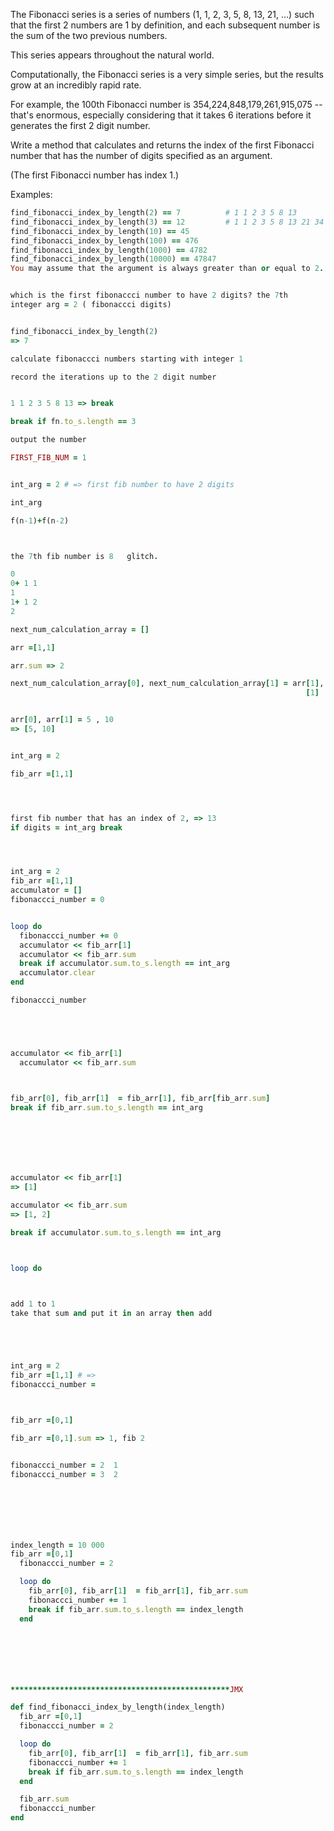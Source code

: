 The Fibonacci series is a series of numbers (1, 1, 2, 3, 5, 8, 13, 21, ...)
such that the first 2 numbers are 1 by definition, and each subsequent number is the sum of the two previous numbers. 

This series appears throughout the natural world.

Computationally, the Fibonacci series is a very simple series, but the results grow at an incredibly rapid rate.

For example, the 100th Fibonacci number is 354,224,848,179,261,915,075 -- that's enormous, especially considering that it takes 6 iterations before it generates the first 2 digit number.

Write a method that calculates and returns the index of the first Fibonacci number that has the number of digits specified as an argument. 

(The first Fibonacci number has index 1.)

Examples:
```ruby
find_fibonacci_index_by_length(2) == 7          # 1 1 2 3 5 8 13
find_fibonacci_index_by_length(3) == 12         # 1 1 2 3 5 8 13 21 34 55 89 144
find_fibonacci_index_by_length(10) == 45
find_fibonacci_index_by_length(100) == 476
find_fibonacci_index_by_length(1000) == 4782
find_fibonacci_index_by_length(10000) == 47847
You may assume that the argument is always greater than or equal to 2.


which is the first fibonaccci number to have 2 digits? the 7th
integer arg = 2 ( fibonaccci digits)


find_fibonacci_index_by_length(2)
=> 7

calculate fibonaccci numbers starting with integer 1

record the iterations up to the 2 digit number


1 1 2 3 5 8 13 => break

break if fn.to_s.length == 3

output the number

FIRST_FIB_NUM = 1


int_arg = 2 # => first fib number to have 2 digits

int_arg

f(n-1)+f(n-2)



the 7th fib number is 8   glitch.

0
0+ 1 1
1
1+ 1 2
2

next_num_calculation_array = []

arr =[1,1]

arr.sum => 2

next_num_calculation_array[0], next_num_calculation_array[1] = arr[1], arr.sum => [1,1]    5    8    13
                                                                  [1]       2     [1,2],  2,3   3,5  5,8   8,13   


arr[0], arr[1] = 5 , 10
=> [5, 10]


int_arg = 2

fib_arr =[1,1]




first fib number that has an index of 2, => 13
if digits = int_arg break




int_arg = 2
fib_arr =[1,1]
accumulator = []
fibonaccci_number = 0


loop do 
  fibonaccci_number += 0
  accumulator << fib_arr[1]
  accumulator << fib_arr.sum
  break if accumulator.sum.to_s.length == int_arg
  accumulator.clear
end

fibonaccci_number





accumulator << fib_arr[1]
  accumulator << fib_arr.sum



fib_arr[0], fib_arr[1]  = fib_arr[1], fib_arr[fib_arr.sum]
break if fib_arr.sum.to_s.length == int_arg







accumulator << fib_arr[1]
=> [1]

accumulator << fib_arr.sum
=> [1, 2]

break if accumulator.sum.to_s.length == int_arg



loop do 



add 1 to 1
take that sum and put it in an array then add 





int_arg = 2
fib_arr =[1,1] # => 
fibonaccci_number = 



fib_arr =[0,1] 

fib_arr =[0,1].sum => 1, fib 2


fibonaccci_number = 2  1
fibonaccci_number = 3  2







index_length = 10 000
fib_arr =[0,1]
  fibonaccci_number = 2

  loop do
    fib_arr[0], fib_arr[1]  = fib_arr[1], fib_arr.sum
    fibonaccci_number += 1
    break if fib_arr.sum.to_s.length == index_length
  end







*************************************************JMX

def find_fibonacci_index_by_length(index_length)
  fib_arr =[0,1]
  fibonaccci_number = 2

  loop do
    fib_arr[0], fib_arr[1]  = fib_arr[1], fib_arr.sum
    fibonaccci_number += 1
    break if fib_arr.sum.to_s.length == index_length
  end

  fib_arr.sum
  fibonaccci_number
end























